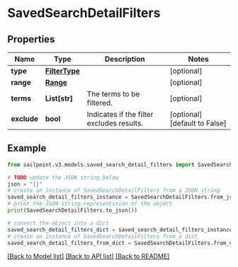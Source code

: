 # SavedSearchDetailFilters


## Properties

Name | Type | Description | Notes
------------ | ------------- | ------------- | -------------
**type** | [**FilterType**](FilterType.md) |  | [optional] 
**range** | [**Range**](Range.md) |  | [optional] 
**terms** | **List[str]** | The terms to be filtered. | [optional] 
**exclude** | **bool** | Indicates if the filter excludes results. | [optional] [default to False]

## Example

```python
from sailpoint.v3.models.saved_search_detail_filters import SavedSearchDetailFilters

# TODO update the JSON string below
json = "{}"
# create an instance of SavedSearchDetailFilters from a JSON string
saved_search_detail_filters_instance = SavedSearchDetailFilters.from_json(json)
# print the JSON string representation of the object
print(SavedSearchDetailFilters.to_json())

# convert the object into a dict
saved_search_detail_filters_dict = saved_search_detail_filters_instance.to_dict()
# create an instance of SavedSearchDetailFilters from a dict
saved_search_detail_filters_from_dict = SavedSearchDetailFilters.from_dict(saved_search_detail_filters_dict)
```
[[Back to Model list]](../README.md#documentation-for-models) [[Back to API list]](../README.md#documentation-for-api-endpoints) [[Back to README]](../README.md)


